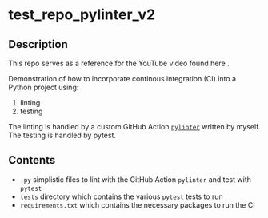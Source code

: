 # test_repo_pylinter_v2

## Description
This repo serves as a reference for the YouTube video found here <fill in>.

Demonstration of how to incorporate continous integration (CI) into a Python project using:

1. linting
2. testing

The linting is handled by a custom GitHub Action [`pylinter`](https://github.com/marketplace/actions/pylinter) written by myself. The testing is handled by pytest.

## Contents
* `.py` simplistic files to lint with the GitHub Action `pylinter` and test with `pytest`
* `tests` directory which contains the various `pytest` tests to run
* `requirements.txt` which contains the necessary packages to run the CI
